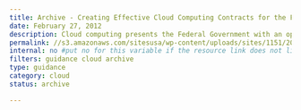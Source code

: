 ```yaml
---
title: Archive - Creating Effective Cloud Computing Contracts for the Federal Government
date: February 27, 2012
description: Cloud computing presents the Federal Government with an opportunity to transform its IT portfolio by giving agencies the ability to purchase a broad range of IT services in a utility-based model.
permalink: //s3.amazonaws.com/sitesusa/wp-content/uploads/sites/1151/2016/10/cloudbestpractices.pdf
internal: no #put no for this variable if the resource link does not live on CIO.gov
filters: guidance cloud archive
type: guidance
category: cloud
status: archive

---
```

